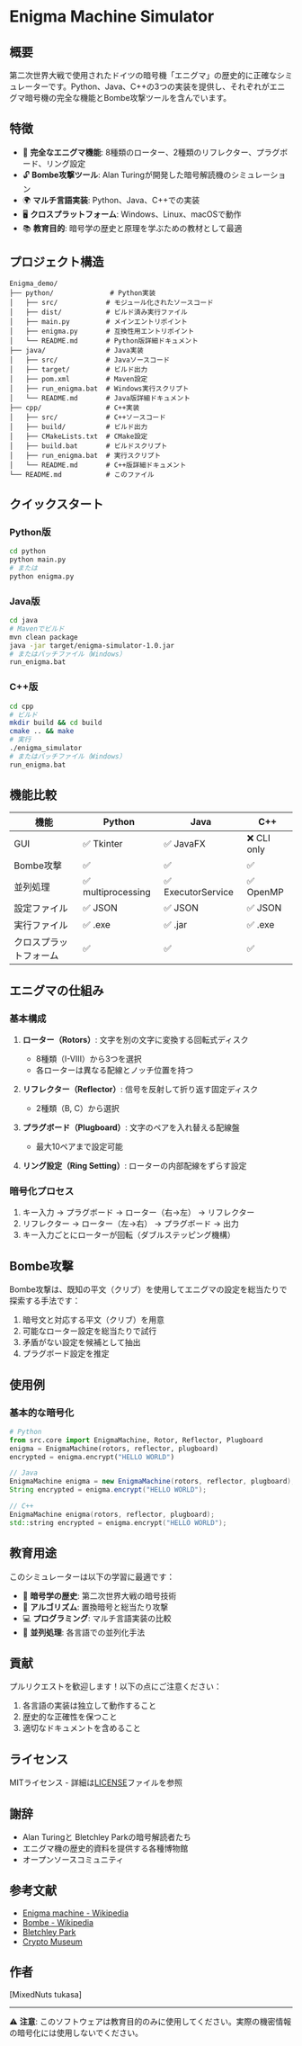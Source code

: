# Enigma Machine Simulator

## 概要

第二次世界大戦で使用されたドイツの暗号機「エニグマ」の歴史的に正確なシミュレーターです。Python、Java、C++の3つの実装を提供し、それぞれがエニグマ暗号機の完全な機能とBombe攻撃ツールを含んでいます。

## 特徴

- 🔐 **完全なエニグマ機能**: 8種類のローター、2種類のリフレクター、プラグボード、リング設定
- 🔓 **Bombe攻撃ツール**: Alan Turingが開発した暗号解読機のシミュレーション
- 🌍 **マルチ言語実装**: Python、Java、C++での実装
- 🖥️ **クロスプラットフォーム**: Windows、Linux、macOSで動作
- 📚 **教育目的**: 暗号学の歴史と原理を学ぶための教材として最適

## プロジェクト構造

```
Enigma_demo/
├── python/              # Python実装
│   ├── src/            # モジュール化されたソースコード
│   ├── dist/           # ビルド済み実行ファイル
│   ├── main.py         # メインエントリポイント
│   ├── enigma.py       # 互換性用エントリポイント
│   └── README.md       # Python版詳細ドキュメント
├── java/               # Java実装
│   ├── src/            # Javaソースコード
│   ├── target/         # ビルド出力
│   ├── pom.xml         # Maven設定
│   ├── run_enigma.bat  # Windows実行スクリプト
│   └── README.md       # Java版詳細ドキュメント
├── cpp/                # C++実装
│   ├── src/            # C++ソースコード
│   ├── build/          # ビルド出力
│   ├── CMakeLists.txt  # CMake設定
│   ├── build.bat       # ビルドスクリプト
│   ├── run_enigma.bat  # 実行スクリプト
│   └── README.md       # C++版詳細ドキュメント
└── README.md           # このファイル
```

## クイックスタート

### Python版

```bash
cd python
python main.py
# または
python enigma.py
```

### Java版

```bash
cd java
# Mavenでビルド
mvn clean package
java -jar target/enigma-simulator-1.0.jar
# またはバッチファイル（Windows）
run_enigma.bat
```

### C++版

```bash
cd cpp
# ビルド
mkdir build && cd build
cmake .. && make
# 実行
./enigma_simulator
# またはバッチファイル（Windows）
run_enigma.bat
```

## 機能比較

| 機能 | Python | Java | C++ |
|------|--------|------|-----|
| GUI | ✅ Tkinter | ✅ JavaFX | ❌ CLI only |
| Bombe攻撃 | ✅ | ✅ | ✅ |
| 並列処理 | ✅ multiprocessing | ✅ ExecutorService | ✅ OpenMP |
| 設定ファイル | ✅ JSON | ✅ JSON | ✅ JSON |
| 実行ファイル | ✅ .exe | ✅ .jar | ✅ .exe |
| クロスプラットフォーム | ✅ | ✅ | ✅ |

## エニグマの仕組み

### 基本構成

1. **ローター（Rotors）**: 文字を別の文字に変換する回転式ディスク
   - 8種類（I-VIII）から3つを選択
   - 各ローターは異なる配線とノッチ位置を持つ

2. **リフレクター（Reflector）**: 信号を反射して折り返す固定ディスク
   - 2種類（B, C）から選択

3. **プラグボード（Plugboard）**: 文字のペアを入れ替える配線盤
   - 最大10ペアまで設定可能

4. **リング設定（Ring Setting）**: ローターの内部配線をずらす設定

### 暗号化プロセス

1. キー入力 → プラグボード → ローター（右→左） → リフレクター
2. リフレクター → ローター（左→右） → プラグボード → 出力
3. キー入力ごとにローターが回転（ダブルステッピング機構）

## Bombe攻撃

Bombe攻撃は、既知の平文（クリブ）を使用してエニグマの設定を総当たりで探索する手法です：

1. 暗号文と対応する平文（クリブ）を用意
2. 可能なローター設定を総当たりで試行
3. 矛盾がない設定を候補として抽出
4. プラグボード設定を推定

## 使用例

### 基本的な暗号化

```python
# Python
from src.core import EnigmaMachine, Rotor, Reflector, Plugboard
enigma = EnigmaMachine(rotors, reflector, plugboard)
encrypted = enigma.encrypt("HELLO WORLD")
```

```java
// Java
EnigmaMachine enigma = new EnigmaMachine(rotors, reflector, plugboard);
String encrypted = enigma.encrypt("HELLO WORLD");
```

```cpp
// C++
EnigmaMachine enigma(rotors, reflector, plugboard);
std::string encrypted = enigma.encrypt("HELLO WORLD");
```

## 教育用途

このシミュレーターは以下の学習に最適です：

- 🔐 **暗号学の歴史**: 第二次世界大戦の暗号技術
- 🧮 **アルゴリズム**: 置換暗号と総当たり攻撃
- 💻 **プログラミング**: マルチ言語実装の比較
- 🔄 **並列処理**: 各言語での並列化手法

## 貢献

プルリクエストを歓迎します！以下の点にご注意ください：

1. 各言語の実装は独立して動作すること
2. 歴史的な正確性を保つこと
3. 適切なドキュメントを含めること

## ライセンス

MITライセンス - 詳細は[LICENSE](LICENSE)ファイルを参照

## 謝辞

- Alan Turingと Bletchley Parkの暗号解読者たち
- エニグマ機の歴史的資料を提供する各種博物館
- オープンソースコミュニティ

## 参考文献

- [Enigma machine - Wikipedia](https://en.wikipedia.org/wiki/Enigma_machine)
- [Bombe - Wikipedia](https://en.wikipedia.org/wiki/Bombe)
- [Bletchley Park](https://bletchleypark.org.uk/)
- [Crypto Museum](https://www.cryptomuseum.com/crypto/enigma/)

## 作者

[MixedNuts tukasa]

---

⚠️ **注意**: このソフトウェアは教育目的のみに使用してください。実際の機密情報の暗号化には使用しないでください。